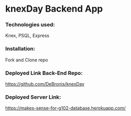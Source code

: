 # knexDay Backend App

### Technologies used:

Knex, PSQL, Express

### Installation:

Fork and Clone repo

### Deployed Link Back-End Repo:

https://github.com/DeBronis/knexDay

### Deployed Server Link:

https://makes-sense-for-g102-database.herokuapp.com/
